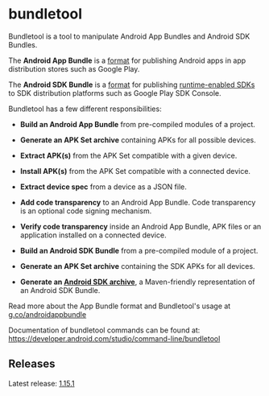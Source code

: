 # bundletool

Bundletool is a tool to manipulate Android App Bundles and Android SDK Bundles.

The **Android App Bundle** is a
[format](https://developer.android.com/guide/app-bundle/app-bundle-format) for
publishing Android apps in app distribution stores such as Google Play.

The **Android SDK Bundle** is a
[format](https://developer.android.com/studio/command-line/bundletool#asb-format)
for publishing
[runtime-enabled SDKs](https://developer.android.com/design-for-safety/privacy-sandbox/sdk-runtime)
to SDK distribution platforms such as Google Play SDK Console.

Bundletool has a few different responsibilities:

*   **Build an Android App Bundle** from pre-compiled modules of a project.

*   **Generate an APK Set archive** containing APKs for all possible devices.

*   **Extract APK(s)** from the APK Set compatible with a given device.

*   **Install APK(s)** from the APK Set compatible with a connected device.

*   **Extract device spec** from a device as a JSON file.

*   **Add code transparency** to an Android App Bundle. Code transparency is an
    optional code signing mechanism.

*   **Verify code transparency** inside an Android App Bundle, APK files or an
    application installed on a connected device.

*   **Build an Android SDK Bundle** from a pre-compiled module of a project.

*   **Generate an APK Set archive** containing the SDK APKs for all devices.

*   **Generate an
    [Android SDK archive](https://developer.android.com/studio/command-line/bundletool#asar-format)**,
    a Maven-friendly representation of an Android SDK Bundle.

Read more about the App Bundle format and Bundletool's usage at
[g.co/androidappbundle](https://g.co/androidappbundle)

Documentation of bundletool commands can be found at:
https://developer.android.com/studio/command-line/bundletool

## Releases

Latest release: [1.15.1](https://github.com/google/bundletool/releases)
